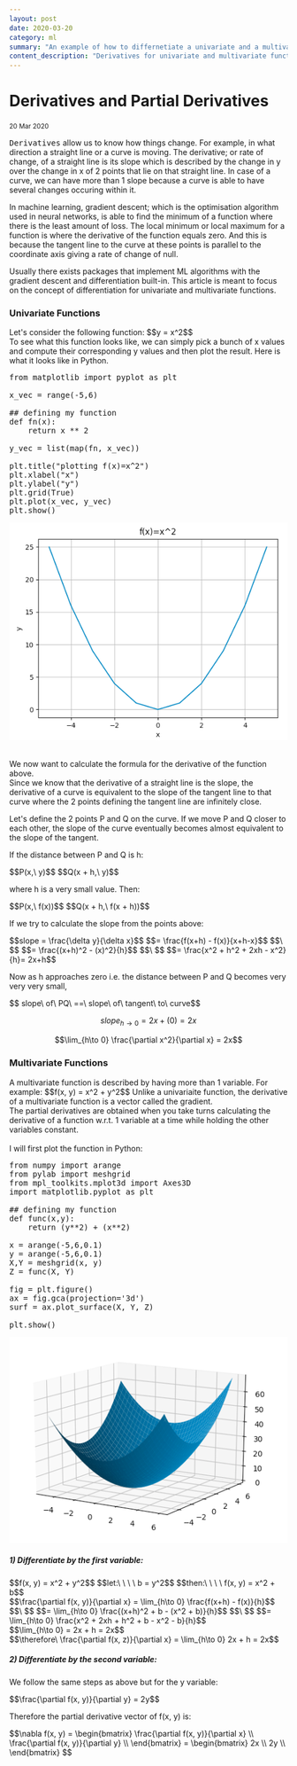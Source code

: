 ```yaml
---
layout: post
date: 2020-03-20
category: ml
summary: "An example of how to differnetiate a univariate and a multivariate function."
content_description: "Derivatives for univariate and multivariate functions. Relevant in gradient descent the optimisation algorithm in machine learning."
---
```

<div media:type="text/omd" class="blog_title_style container">
    <h1><span>Derivatives and Partial Derivatives</span></h1>
    <small>20 Mar 2020</small>
</div>

<div media:type="text/omd" class="blog_content_style container">

<p id="blog_text">
<kbd>Derivatives</kbd> allow us to know how things change. For example, in what direction a straight line or a curve is moving. The derivative; or rate of change, of a straight line is its slope which is described by the change in y over the change in x of 2 points that lie on that straight line. In case of a curve, we can have more than 1 slope because a curve is able to have several changes occuring within it.
</p>

<p id="blog_text">
In machine learning, gradient descent; which is the optimisation algorithm used in neural networks, is able to find the minimum of a function where there is the least amount of loss. The local minimum or local maximum for a function is where the derivative of the function equals zero. And this is because the tangent line to the curve at these points is parallel to the coordinate axis giving a rate of change of null.
</p>

<p id="blog_text">
Usually there exists packages that implement ML algorithms with the gradient descent and differentiation built-in. This article is meant to focus on the concept of differentiation for univariate and multivariate functions.
</p>

<h3 id="blog_text">Univariate Functions</h3>
<p id="blog_text">
Let's consider the following function: $$y = x^2$$
<br />
To see what this function looks like, we can simply pick a bunch of x values and compute their corresponding y values and then plot the result. Here is what it looks like in Python.
</p>

<pre>
from matplotlib import pyplot as plt

x_vec = range(-5,6)

## defining my function
def fn(x):
&nbsp;&nbsp;&nbsp;&nbsp;return x ** 2

y_vec = list(map(fn, x_vec))

plt.title("plotting f(x)=x^2")
plt.xlabel("x")
plt.ylabel("y")
plt.grid(True)
plt.plot(x_vec, y_vec)
plt.show()
</pre>

<div class="centered_div">
<img class="function_img" src="/assets/images/y_equal_x_square.png">
</div>

<br />
<p id="blog_text">
We now want to calculate the formula for the derivative of the function above.
<br />
Since we know that the derivative of a straight line is the slope, the derivative of a curve is equivalent to the slope of the tangent line to that curve where the 2 points defining the tangent line are infinitely close.
</p>

<p id="blog_text">
Let's define the 2 points P and Q on the curve. If we move P and Q closer to each other, the slope of the curve eventually becomes almost equivalent to the slope of the tangent.
</p>

<p id="blog_text">
If the distance between P and Q is h:
</p>
<p id="blog_text" class="maths_symbol">
$$P(x,\ y)$$
$$Q(x + h,\ y)$$
</p>
<p id="blog_text">
where h is a very small value. Then:
</p>
<p id="blog_text" class="maths_symbol">
$$P(x,\ f(x))$$
$$Q(x + h,\ f(x + h))$$
</p>

<p id="blog_text">
If we try to calculate the slope from the points above:
</p>
<p id="blog_text" class="maths_symbol">
$$slope = \frac{\delta y}{\delta x}$$
$$= \frac{f(x+h) - f(x)}{x+h-x}$$
$$\ $$
$$= \frac{(x+h)^2 - (x)^2}{h}$$
$$\ $$
$$= \frac{x^2 + h^2 + 2xh - x^2}{h}= 2x+h$$
</p>

<p id="blog_text">
Now as h approaches zero i.e. the distance between P and Q becomes very very very small,
</p>
<p id="blog_text" class="maths_symbol">
$$ slope\ of\ PQ\ ==\ slope\ of\ tangent\ to\ curve$$

$$slope_{h\to 0} = 2x + (0) = 2x$$

$$\lim_{h\to 0} \frac{\partial x^2}{\partial x} = 2x$$
</p>


<h3 id="blog_text">Multivariate Functions</h3>
<p id="blog_text">
A multivariate function is described by having more than 1 variable. For example:
$$f(x, y) = x^2 + y^2$$
Unlike a univariaite function, the derivative of a multivariate function is a vector called the gradient.
<br />
The partial derivatives are obtained when you take turns calculating the derivative of a function w.r.t. 1 variable at a time while holding the other variables constant.
<br />
<br />
I will first plot the function in Python:
</p>

<pre>
from numpy import arange
from pylab import meshgrid
from mpl_toolkits.mplot3d import Axes3D
import matplotlib.pyplot as plt

## defining my function
def func(x,y):
&nbsp;&nbsp;&nbsp;&nbsp;return (y**2) + (x**2)
 
x = arange(-5,6,0.1)
y = arange(-5,6,0.1)
X,Y = meshgrid(x, y)
Z = func(X, Y)

fig = plt.figure()
ax = fig.gca(projection='3d')
surf = ax.plot_surface(X, Y, Z)

plt.show()
</pre>

<div class="centered_div">
<img class="function_img" src="/assets/images/x_square_plus_y_square.png">
</div>


<h5 id="blog_text">1) Differentiate by the first variable:</h5>

<p id="blog_text" class="maths_symbol">
$$f(x, y) = x^2 + y^2$$
$$let:\ \ \ \ b = y^2$$
$$then:\ \ \ \ f(x, y) = x^2 + b$$
<br />
$$\frac{\partial f(x, y)}{\partial x} = \lim_{h\to 0} \frac{f(x+h) - f(x)}{h}$$
$$\ $$
$$= \lim_{h\to 0} \frac{(x+h)^2 + b - (x^2 + b)}{h}$$
$$\ $$
$$= \lim_{h\to 0} \frac{x^2 + 2xh + h^2 + b - x^2 - b}{h}$$
<br />
$$\lim_{h\to 0} = 2x + h = 2x$$
<br />
$$\therefore\ \frac{\partial f(x, z)}{\partial x} = \lim_{h\to 0} 2x + h = 2x$$
</p>

<h5 id="blog_text">2) Differentiate by the second variable:</h5>

<p id="blog_text">
We follow the same steps as above but for the y variable:
</p>
<p id="blog_text" class="maths_symbol">
$$\frac{\partial f(x, y)}{\partial y} = 2y$$
<br />
</p>
<p id="blog_text">
Therefore the partial derivative vector of f(x, y) is:
</p>
<p id="blog_text" class="maths_symbol">
$$\nabla f(x, y) = 
\begin{bmatrix}
\frac{\partial f(x, y)}{\partial x} \\
\frac{\partial f(x, y)}{\partial y} \\
\end{bmatrix} =
\begin{bmatrix}
2x \\
2y \\
\end{bmatrix}
$$
</p>
<br />


</div>




